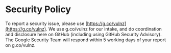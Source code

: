 # Security Policy
To report a security issue, please use [https://g.co/vulnz](https://g.co/vulnz).
We use g.co/vulnz for our intake, and do coordination and disclosure here on
GitHub (including using GitHub Security Advisory). The Google Security Team will
respond within 5 working days of your report on g.co/vulnz.
